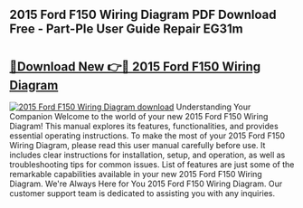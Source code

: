 ## 2015 Ford F150 Wiring Diagram PDF Download Free - Part-PIe User Guide Repair EG31m

# <h2><a href="http://dfhowg.blite.top/?on=2015+Ford+F150+Wiring+Diagram">🔗Download New 👉🔴 2015 Ford F150 Wiring Diagram</a></h2>

[![2015 Ford F150 Wiring Diagram download](https://i.imgur.com/lujVjoI.png)](http://dfhowg.blite.top/?on=2015+Ford+F150+Wiring+Diagram)
Understanding Your Companion Welcome to the world of your new 2015 Ford F150 Wiring Diagram! This manual explores its features, functionalities, and provides essential operating instructions. To make the most of your 2015 Ford F150 Wiring Diagram, please read this user manual carefully before use. It includes clear instructions for installation, setup, and operation, as well as troubleshooting tips for common issues. List of features are just some of the remarkable capabilities available in your new 2015 Ford F150 Wiring Diagram. We're Always Here for You 2015 Ford F150 Wiring Diagram. Our customer support team is dedicated to assisting you with any inquiries.
